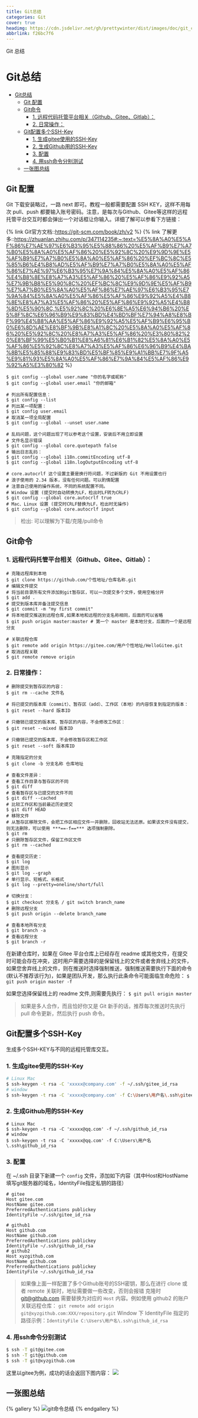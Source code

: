 ```yaml
---
title: Git总结
categories: Git
cover: true
headimg: https://cdn.jsdelivr.net/gh/prettywinter/dist/images/doc/git_command.jpg
abbrlink: f26bc7f6
---
```


Git 总结

<!-- more -->

# Git总结
<!-- @import "[TOC]" {cmd="toc" depthFrom=2 depthTo=3 orderedList=true} -->

<!-- code_chunk_output -->

- [Git总结](#git总结)
  - [Git 配置](#git-配置)
  - [Git命令](#git命令)
    - [1. 远程代码托管平台相关（Github、Gitee、Gitlab）：](#1-远程代码托管平台相关githubgiteegitlab)
    - [2. 日常操作：](#2-日常操作)
  - [Git配置多个SSH-Key](#git配置多个ssh-key)
    - [1. 生成gitee使用的SSH-Key](#1-生成gitee使用的ssh-key)
    - [2. 生成Github用的SSH-Key](#2-生成github用的ssh-key)
    - [3. 配置](#3-配置)
    - [4. 用ssh命令分别测试](#4-用ssh命令分别测试)
  - [一张图总结](#一张图总结)

<!-- /code_chunk_output -->

## Git 配置

Git 下载安装略过，一路 next 即可。教程一般都需要配置 SSH KEY，这样不用每次 pull、push 都要输入账号密码。注意，是每次与Github、Gitee等这样的远程托管平台交互时都会弹出一个对话框让你输入。详细了解可以参看下方链接：

{% link Git官方文档::https://git-scm.com/book/zh/v2 %}
{% link 了解更多::https://zhuanlan.zhihu.com/p/347114235#:~:text=%E5%8A%A0%E5%AF%86%E7%AE%97%E6%B3%95%E5%88%86%20%E5%AF%B9%E7%A7%B0%E5%8A%A0%E5%AF%86%20%E5%92%8C%20%E9%9D%9E%E5%AF%B9%E7%A7%B0%E5%8A%A0%E5%AF%86%20%EF%BC%8C%E5%85%B6%E4%B8%AD%E5%AF%B9%E7%A7%B0%E5%8A%A0%E5%AF%86%E7%AE%97%E6%B3%95%E7%9A%84%E5%8A%A0%E5%AF%86%E4%B8%8E%E8%A7%A3%E5%AF%86%20%E5%AF%86%E9%92%A5%E7%9B%B8%E5%90%8C%20%EF%BC%8C%E9%9D%9E%E5%AF%B9%E7%A7%B0%E5%8A%A0%E5%AF%86%E7%AE%97%E6%B3%95%E7%9A%84%E5%8A%A0%E5%AF%86%E5%AF%86%E9%92%A5%E4%B8%8E%E8%A7%A3%E5%AF%86%20%E5%AF%86%E9%92%A5%E4%B8%8D%E5%90%8C,%E5%92%8C%20%E6%8E%A5%E6%94%B6%20%E5%8F%8C%E6%96%B9%E9%83%BD%E4%BD%BF%E7%94%A8%E8%BF%99%E4%B8%AA%E5%AF%86%E9%92%A5%E5%AF%B9%E6%95%B0%E6%8D%AE%E8%BF%9B%E8%A1%8C%20%E5%8A%A0%E5%AF%86%20%E5%92%8C%20%E8%A7%A3%E5%AF%86%20%E3%80%82%20%E8%BF%99%E5%B0%B1%E8%A6%81%E6%B1%82%E5%8A%A0%E5%AF%86%E5%92%8C%E8%A7%A3%E5%AF%86%E6%96%B9%E4%BA%8B%E5%85%88%E9%83%BD%E5%BF%85%E9%A1%BB%E7%9F%A5%E9%81%93%E5%8A%A0%E5%AF%86%E7%9A%84%E5%AF%86%E9%92%A5%E3%80%82 %}

```bash{.line-numbers}
$ git config --global user.name "你的名字或昵称"
$ git config --global user.email "你的邮箱"

# 列出所有配置信息：
$ git config --list
# 列出某一项配置：
$ git config user.email
# 取消某一项全局配置
$ git config --global --unset user.name

# 乱码问题，这个问题出现了可以参考这个设置，安装后不用立即设置
# 文件名显示错误
$ git config --global core.quotepath false
# 输出日志乱码：
$ git config --global i18n.commitEncoding utf-8
$ git config --global i18n.logOutputEncoding utf-8

# core.autocrlf 这个设置主要是换行符问题，不过新版的 Git 不用设置也行
# 浪子使用的 2.34 版本，没有任何问题。可以酌情配置
# 注意自己使用的操作系统，不同的系统配置不同。
# Window 设置 (提交时自动转换为LF，检出时LF转为CRLF)
$ git config --global core.autocrlf true
# Mac、Linux 设置 (提交时CRLF替换为LF，检出时无操作)
$ git config --global core.autocrlf input
```
> 检出: 可以理解为下载/克隆/pull命令


## Git命令

### 1. 远程代码托管平台相关（Github、Gitee、Gitlab）：
```bash{.line-numbers}
# 克隆远程库到本地
$ git clone https://github.com/个性地址/仓库名称.git
# 编辑文件提交
# 将当前目录所有文件添加到git暂存区，可以一次提交多个文件，使用空格分开
$ git add .
# 提交到版本库并备注提交信息
$ git commit -m "my first commit" 
# 将本地提交推送到远程仓库,如果本地和远程的分支名称相同，后面的可以省略
$ git push origin master:master # 第一个 master 是本地分支，后面的一个是远程分支

# 关联远程仓库
$ git remote add origin https://gitee.com/用户个性地址/HelloGitee.git
# 取消远程关联
$ git remote remove origin

```

### 2. 日常操作：
```bash{.line-numbers}
# 删除提交到暂存区的内容：
$ git rm --cache 文件名

# 将已提交的版本库（commit）、暂存区（add）、工作区（本地）的内容恢复到指定的版本：
$ git reset --hard 版本ID

# 只撤销已提交的版本库、暂存区的内容，不会修改工作区：
$ git reset --mixed 版本ID

# 只撤销已提交的版本库，不会修改暂存区和工作区
$ git reset --soft 版本库ID

# 克隆指定的分支
$ git clone -b 分支名称 仓库地址

# 查看文件差异：
# 查看工作目录与暂存区的不同
$ git diff
# 查看暂存区与已提交的文件不同            
$ git diff --cached
# 比较工作区和当前最近历史提交   
$ git diff HEAD         
# 移除文件
# 从暂存区移除文件，会把工作区相应文件一并删除，回收站无法还原。如果该文件没有提交，则无法删除，可以使用 ***==-f==*** 选项强制删除。
$ git rm
# 只删除暂存区文件，保留工作区文件            
$ git rm --cached  
  
# 查看提交历史：
$ git log
# 图形显示
$ git log --graph 
# 单行显示、短格式、长格式
$ git log --pretty=oneline/short/full

# 切换分支：
$ git checkout 分支名 / git switch branch_name
# 删除远程分支
$ git push origin --delete branch_name

# 查看本地所有分支
$ git branch -a
# 查看远程分支
$ git branch -r
```

在新建仓库时，如果在 Gitee 平台仓库上已经存在 readme 或其他文件，在提交时可能会存在冲突，这时用户需要选择的是保留线上的文件或者舍弃线上的文件，如果您舍弃线上的文件，则在推送时选择强制推送，强制推送需要执行下面的命令(默认不推荐该行为)，如果是团队开发，那么执行此条命令可能面临生命危险：
`$ git push origin master -f`

如果您选择保留线上的 readme 文件,则需要先执行：
`$ git pull origin master`

> 如果是多人合作，而且恰好你又是 Git 新手的话，推荐每次推送时先执行 pull 命令更新，然后执行 push 命令。


## Git配置多个SSH-Key

生成多个SSH-KEY与不同的远程托管库交互。
### 1. 生成gitee使用的SSH-Key
```bash
# Linux Mac
$ ssh-keygen -t rsa -C 'xxxxx@company.com' -f ~/.ssh/gitee_id_rsa
# window
$ ssh-keygen -t rsa -C 'xxxxx@company.com' -f C:\Users\用户名\.ssh\gitee_id_rsa
```
### 2. 生成Github用的SSH-Key
```shell
# Linux Mac
$ ssh-keygen -t rsa -C 'xxxxx@qq.com' -f ~/.ssh/github_id_rsa
# window
$ ssh-keygen -t rsa -C 'xxxxx@qq.com' -f C:\Users\用户名\.ssh\github_id_rsa
```
### 3. 配置

在 ~/.ssh 目录下新建一个 `config` 文件，添加如下内容（其中Host和HostName填写git服务器的域名，IdentityFile指定私钥的路径）

```bash{.line-numbers}
# gitee
Host gitee.com
HostName gitee.com
PreferredAuthentications publickey
IdentityFile ~/.ssh/gitee_id_rsa

# github1
Host github.com
HostName github.com
PreferredAuthentications publickey
IdentityFile ~/.ssh/github_id_rsa
# github2
Host xyzgithub.com
HostName github.com
PreferredAuthentications publickey
IdentityFile ~/.ssh/github_id_rsa
```
> 如果像上面一样配置了多个Github账号的SSH密钥，那么在进行 clone 或者 remote 关联时，地址需要做一些改变，否则会报错
> 克隆时 git@github.com 需要替换为对应的 `Host` 内容。例如使用 github2 的账户关联远程仓库：
`git remote add origin git@xyzgithub.com:XXX/repository.git`
> Window 下 IdentityFile 指定的路径示例：`IdentityFile C:\Users\用户名\.ssh\github_id_rsa`

### 4. 用ssh命令分别测试
```bash
$ ssh -T git@gitee.com
$ ssh -T git@github.com
$ ssh -T git@xyzgithub.com
```
这里以gitee为例，成功的话会返回下图内容：
![](https://images.gitee.com/uploads/images/2018/0921/161137_b71ef6be_967230.png)

## 一张图总结

{% gallery %}
![git命令总结](https://cdn.jsdelivr.net/gh/prettywinter/dist/images/doc/git_command.jpg "git命令总结")
{% endgallery %}